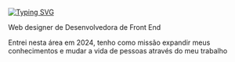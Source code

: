 <a href="https://git.io/typing-svg"><img src="https://readme-typing-svg.demolab.com?font=Fira+Code&duration=4983&pause=995&color=552DF7&random=false&width=435&lines=Me+chamo+Isabelle%2C+seja+bem+vindo!" alt="Typing SVG" /></a>

          
          
  Web designer de Desenvolvedora de Front End

   Entrei nesta área em 2024, tenho como missão expandir meus conhecimentos e mudar a vida de pessoas através do meu trabalho




          
  
